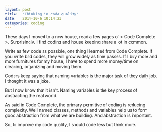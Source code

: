 ```yaml
---
layout: post
title:  "Thinking in code quality"
date:   2014-10-6 10:14:21
categories: coding
---
```


These days I moved to a new house, read a few pages of < Code Complete >.
Surprisingly, I find coding and house keeping share a lot in common.

Write as few code as possible, one thing I learned from Code Complete. If you
write bad codes, they will grow widely as time passes. If I buy more
and more furnitures for my house, I have to spend more money/time on
cleaning, organizing and moving them.

Coders keep saying that naming variables is the major task of they daily
job. I thought it was a joke.

But I now know that it isn't. Naming variables is the key process of
abstracting the real world.

As said in Code Complete, the primary permitive of coding is reducing complexity. Well named classes, methods and variables help us to form good abstraction from what we are building. And abstraction is important.

So, to improve my code quality, I should code less but think more.
